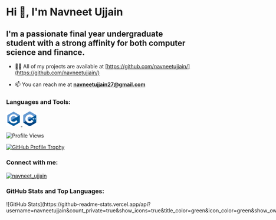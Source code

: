 # Hi 👋, I'm Navneet Ujjain
## I'm a passionate final year undergraduate student with a strong affinity for both computer science and finance.

- 👨‍💻 All of my projects are available at [https://github.com/navneetujjain/](https://github.com/navneetujjain/)

- 📫 You can reach me at **navneetujjain27@gmail.com**

### Languages and Tools:
<p align="left">
  <a href="https://www.cprogramming.com/" target="_blank" rel="noreferrer">
    <img src="https://raw.githubusercontent.com/devicons/devicon/master/icons/c/c-original.svg" alt="c" width="40" height="40"/>
  </a>
  <a href="https://www.w3schools.com/cpp/" target="_blank" rel="noreferrer">
    <img src="https://raw.githubusercontent.com/devicons/devicon/master/icons/cplusplus/cplusplus-original.svg" alt="cplusplus" width="40" height="40"/>
  </a>
  <!-- Add other language and tool icons here -->
</p>

![Profile Views](https://komarev.com/ghpvc/?username=navneetujjain&label=Profile%20views&color=0e75b6&style=flat)

[![GitHub Profile Trophy](https://github-profile-trophy.vercel.app/?username=navneetujjain&theme=onedark)](https://github.com/ryo-ma/github-profile-trophy)

### Connect with me:
<p align="left">
  <a href="https://twitter.com/navneet_ujjain" target="_blank" rel="noreferrer">
    <img align="center" src="https://raw.githubusercontent.com/rahuldkjain/github-profile-readme-generator/master/src/images/icons/Social/twitter.svg" alt="navneet_ujjain" height="30" width="40" />
  </a>
  <!-- Add other social media icons and links here -->
</p>

### GitHub Stats and Top Languages:

<div style="display: flex; justify-content: space-between;">
  <div style="flex: 1;">
    ![GitHub Stats](https://github-readme-stats.vercel.app/api?username=navneetujjain&count_private=true&show_icons=true&title_color=green&icon_color=green&show_owner=true&line_height=30&include_all_commits=true)
  </div>
  <div style="flex: 1;">
    ![Top Languages](https://github-readme-stats.vercel.app/api/top-langs/?username=navneetujjain&hide=procfile,matlab,php&title_color=green&icon_color=green&show_owner=true&langs_count=8)
  </div>
</div>
